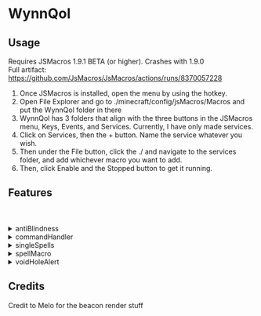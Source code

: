 # WynnQol

## Usage
Requires JSMacros 1.9.1 BETA (or higher). Crashes with 1.9.0
<br>
Full artifact:
https://github.com/JsMacros/JsMacros/actions/runs/8370057228

1. Once JSMacros is installed, open the menu by using the hotkey.
2. Open File Explorer and go to ./minecraft/config/jsMacros/Macros and put the WynnQol folder in there
3. WynnQol has 3 folders that align with the three buttons in the JSMacros menu, Keys, Events, and Services. Currently, I have only made services. 
4. Click on Services, then the + button. Name the service whatever you wish.
5. Then under the File button, click the ./ and navigate to the services folder, and add whichever macro you want to add.
6. Then, click Enable and the Stopped button to get it running. 

## Features
<br>
<br>
<details>
<summary>antiBlindness</summary>
<br>
  Meant for TNA Berry
</details>
<details>
<summary>commandHandler</summary>
  /wynnqol <module> <setting> <variable>
  <br>
  /wynnqol spellmacro spells [spells] ex: /wynnqol spellmacro spells rrr rrr rlr rll
  <br>
  /wynnqol spellmacro keybind [key] ex: /wynnqol spellmacro keybind n
  <br>
  /wynnqol spellmacro delay [delay] ex: /wynnqol spellmacro delay 100
  <br>
  /wynnqol spellmacro archertoggle [true or false] ex: /wynnqol spellmacro archertoggle true
  <be>
  </details>
<details>
<summary>singleSpells</summary>
<br>
  Replacement for Wynntils spell macros. 
  <br>
  Much faster than Wynntil macros
  <br>
  Blocks Left and Right click during spell execution so you don't accidentally cast the wrong spell
  <br>
  Keys are binded as default wynntils spells, no way to rebind atm (other than manually changing the code)
  <br>
  Requires commandHandler
</details>
<details>
<summary>spellMacro</summary>
<br>
  spell macro supports an "infinite" number of spells
  <br>
  the keybind & spell sequence & delay save so you don't have to do it again when you relaunch the game
  <br>
  blocks attacks and interacts during macro execution so you dont accidentally fuck spells up
  <br>
  holding down the keybind loops the spell sequence
  <br>
  Requires commandHandler
</details>
<details>
<summary>voidHoleAlert</summary>
<br>
  TNA qol, alerts when a void hole spawns. also renders a beacon on its location.
</details>


## Credits
Credit to Melo for the beacon render stuff
